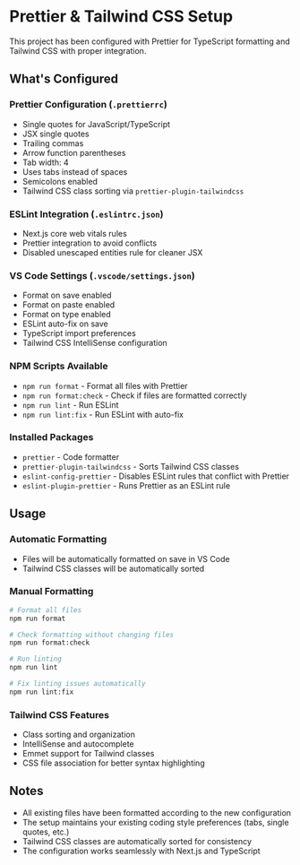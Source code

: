 # Prettier & Tailwind CSS Setup

This project has been configured with Prettier for TypeScript formatting and
Tailwind CSS with proper integration.

## What's Configured

### Prettier Configuration (`.prettierrc`)

- Single quotes for JavaScript/TypeScript
- JSX single quotes
- Trailing commas
- Arrow function parentheses
- Tab width: 4
- Uses tabs instead of spaces
- Semicolons enabled
- Tailwind CSS class sorting via `prettier-plugin-tailwindcss`

### ESLint Integration (`.eslintrc.json`)

- Next.js core web vitals rules
- Prettier integration to avoid conflicts
- Disabled unescaped entities rule for cleaner JSX

### VS Code Settings (`.vscode/settings.json`)

- Format on save enabled
- Format on paste enabled
- Format on type enabled
- ESLint auto-fix on save
- TypeScript import preferences
- Tailwind CSS IntelliSense configuration

### NPM Scripts Available

- `npm run format` - Format all files with Prettier
- `npm run format:check` - Check if files are formatted correctly
- `npm run lint` - Run ESLint
- `npm run lint:fix` - Run ESLint with auto-fix

### Installed Packages

- `prettier` - Code formatter
- `prettier-plugin-tailwindcss` - Sorts Tailwind CSS classes
- `eslint-config-prettier` - Disables ESLint rules that conflict with Prettier
- `eslint-plugin-prettier` - Runs Prettier as an ESLint rule

## Usage

### Automatic Formatting

- Files will be automatically formatted on save in VS Code
- Tailwind CSS classes will be automatically sorted

### Manual Formatting

```bash
# Format all files
npm run format

# Check formatting without changing files
npm run format:check

# Run linting
npm run lint

# Fix linting issues automatically
npm run lint:fix
```

### Tailwind CSS Features

- Class sorting and organization
- IntelliSense and autocomplete
- Emmet support for Tailwind classes
- CSS file association for better syntax highlighting

## Notes

- All existing files have been formatted according to the new configuration
- The setup maintains your existing coding style preferences (tabs, single
  quotes, etc.)
- Tailwind CSS classes are automatically sorted for consistency
- The configuration works seamlessly with Next.js and TypeScript
